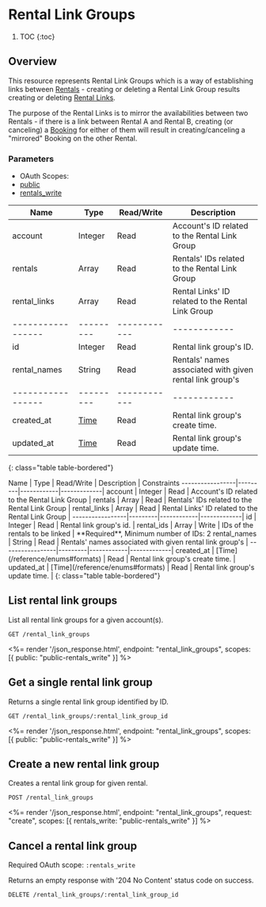 # Rental Link Groups

1. TOC
{:toc}

## Overview

This resource represents Rental Link Groups which is a way of establishing links between [Rentals](/reference/endpoints/rentals/) - creating or deleting a Rental Link Group results creating or deleting [Rental Links](/reference/endpoints/rental_links/).

The purpose of the Rental Links is to mirror the availabilities between two Rentals - if there is a link between Rental A and Rental B, creating (or canceling) a [Booking](/reference/endpoints/bookings/) for either of them will result in creating/canceling a "mirrored" Booking on the other Rental.

### Parameters
<ul class="nav nav-pills" role="tablist">
  <li class="disabled"><a>OAuth Scopes:</a></li>
  <li class="active"><a href="#public" role="tab" data-toggle="pill">public</a></li>
  <li><a href="#rentals_write" role="tab" data-toggle="pill">rentals_write</a></li>
</ul>
<div class="tab-content" markdown="1">
  <div class="tab-pane active" id="public" markdown="1">

Name             | Type    | Read/Write | Description
-----------------|---------|------------|------------
account          | Integer | Read       | Account's ID related to the Rental Link Group
rentals          | Array   | Read       | Rentals' IDs related to the Rental Link Group
rental_links     | Array   | Read       | Rental Links' ID related to the Rental Link Group
-----------------|---------|------------|------------
id               | Integer | Read       | Rental link group's ID.
rental_names     | String  | Read       | Rentals' names associated with given rental link group's
-----------------|---------|------------|------------
created_at       | [Time](/reference/enums#formats) | Read         | Rental link group's create time.
updated_at       | [Time](/reference/enums#formats) | Read         | Rental link group's update time.
{: class="table table-bordered"}
  </div>
  <div class="tab-pane" id="rentals_write" markdown="1">
Name             | Type    | Read/Write | Description | Constraints
-----------------|---------|------------|-------------|
account          | Integer | Read       | Account's ID related to the Rental Link Group |
rentals          | Array   | Read       | Rentals' IDs related to the Rental Link Group |
rental_links     | Array   | Read       | Rental Links' ID related to the Rental Link Group |
-----------------|---------|------------|-------------|
id               | Integer | Read       | Rental link group's id. |
rental_ids       | Array   | Write      | IDs of the rentals to be linked | **Required**, Minimum number of IDs: 2
rental_names     | String  | Read       | Rentals' names associated with given rental link group's |
-----------------|---------|------------|-------------|
created_at       | [Time](/reference/enums#formats) | Read         | Rental link group's create time. |
updated_at       | [Time](/reference/enums#formats) | Read         | Rental link group's update time. |
{: class="table table-bordered"}
  </div>
</div>

## List rental link groups

List all rental link groups for a given account(s).

~~~
GET /rental_link_groups
~~~

<%= render '/json_response.html', endpoint: "rental_link_groups", scopes: [{ public: "public-rentals_write" }] %>

## Get a single rental link group

Returns a single rental link group identified by ID.

~~~
GET /rental_link_groups/:rental_link_group_id
~~~

<%= render '/json_response.html', endpoint: "rental_link_groups", scopes: [{ public: "public-rentals_write" }] %>

## Create a new rental link group

Creates a rental link group for given rental.

~~~~
POST /rental_link_groups
~~~~

<%= render '/json_response.html', endpoint: "rental_link_groups", request: "create",
  scopes: [{ rentals_write: "public-rentals_write" }] %>

## Cancel a rental link group

Required OAuth scope: `:rentals_write`

Returns an empty response with '204 No Content' status code on success.

~~~~~~
DELETE /rental_link_groups/:rental_link_group_id
~~~~~~
